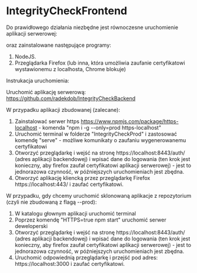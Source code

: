 # IntegrityCheckFrontend

Do prawidłowego działania niezbędne jest równoczesne uruchomienie aplikacji serwerowej:

oraz zainstalowane następujące programy: 

1. NodeJS.
2. Przeglądarka Firefox (lub inna, która umożliwia zaufanie certyfikatowi wystawionemu z localhosta, Chrome blokuje)

Instrukacja uruchomienia:

Uruchomić aplikację serwerową: https://github.com/radekdob/IntegrityCheckBackend

W przypadku aplikacji zbudowanej (zalecane): 
1. Zainstalować serwer https https://www.npmjs.com/package/https-localhost - komenda "npm i -g --only=prod https-localhost"
2. Uruchomić terminal w folderze "IntegrityCheckProd" i zastosować komendę "serve" - możliwe komunikaty o zaufaniu wygenerowanemu certyfikatowi
3. Otworzyć przeglądarkę i wejść na stronę https://localhost:8443/auth/ (adres aplikacji backendowej) i wpisać dane do logowania (ten krok jest konieczny, aby firefox zaufał certyfikatowi aplikacji serwerowej) - jest to jednorazowa czynność, w późniejszych uruchomieniach jest zbędna.
4. Otworzyć aplikację kliencką przez przeglądarkę Firefox https://localhost:443/ i zaufać certyfikatowi.

W przypadku, gdy chcemy uruchomić sklonowaną aplikacje z repozytorium (czyli nie zbudowaną z flagą --prod):
1. W katalogu głownym aplikacji uruchomić terminal
2. Poprzez komendę "HTTPS=true npm start" uruchomić serwer deweloperski
3. Otworzyć przeglądarkę i wejść na stronę https://localhost:8443/auth/ (adres aplikacji backendowej) i wpisać dane do logowania (ten krok jest konieczny, aby firefox zaufał      certyfikatowi aplikacji serwerowej) - jest to jednorazowa czynność, w późniejszych uruchomieniach jest zbędna.
4. Uruchomić odpowiednią przeglądarkę i przejść pod adres: https://localhost:3000 i zaufać certyfikatowi.


